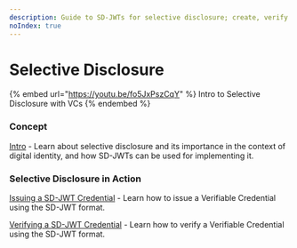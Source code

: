 ```yaml
---
description: Guide to SD-JWTs for selective disclosure; create, verify.
noIndex: true
---
```


# Selective Disclosure

{% embed url="https://youtu.be/fo5JxPszCqY" %}
Intro to Selective Disclosure with VCs
{% endembed %}

### Concept

[Intro](intro.md) - Learn about selective disclosure and its importance in the context of digital identity, and how SD-JWTs can be used for implementing it.

### Selective Disclosure in Action

[Issuing a SD-JWT Credential](issuing-a-sd-jwt-credential.md) - Learn how to issue a Verifiable Credential using the SD-JWT format.

[Verifying a SD-JWT Credential](verifying-a-sd-jwt-credential.md) - Learn how to verify a Verifiable Credential using the SD-JWT format.
